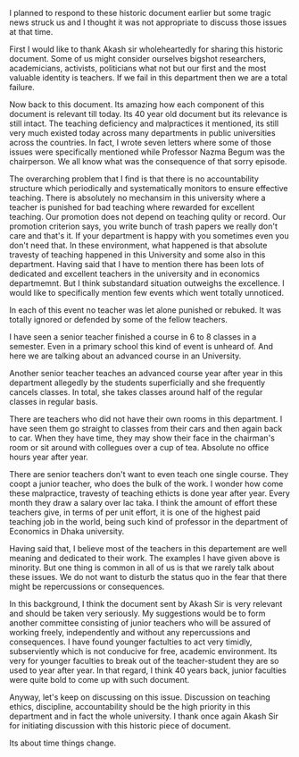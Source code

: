 I planned to respond to these historic document earlier but some tragic news struck us and I thought it was not appropriate to discuss those issues at that time.

First I would like to thank Akash sir wholeheartedly for sharing this historic document. Some of us might consider ourselves bigshot researchers, academicians, activists, politicians what not but our first and the most valuable identity is teachers. If we fail in this department then we are a total failure.

Now back to this document. Its amazing how each component of this document is relevant till today. Its 40 year old document but its relevance is still intact. The teaching deficiency and malpractices it mentioned, its still very much existed today across many departments in public universities across the countries. In fact, I wrote seven letters where some of those issues were specifically mentioned while Professor Nazma Begum was the chairperson. We all know what was the consequence of that sorry episode.

The overarching problem that I find is that there is no accountability structure which periodically and systematically monitors to ensure effective teaching. There is absolutely no mechansim in this university where a teacher is punished for bad teaching where rewarded for excellent teaching. Our promotion does not depend on teaching qulity or record. Our promotion criterion says, you write bunch of trash papers we really don't care and that's it. If your department is happy with you sometimes even you don't need that. In these environment, what happened is that absolute travesty of teaching happened in this University and some also in this department. Having said that I have to mention there has been lots of dedicated and excellent teachers in the university and in economics departmemnt. But I think substandard situation outweighs the excellence. I would like to specifically mention few events which went totally unnoticed. 

In each of this event no teacher was let alone punished or rebuked. It was totally ignored or defended by some of the  fellow teachers.

I have seen a senior teacher finished a course in 6 to 8 classes in a semester. Even in a primary school this kind of event is unheard of. And here we are talking about an advanced course in an University.  

Another senior teacher teaches an advanced course year after year in this department allegedly by the students superficially and she frequently cancels classes. In total, she takes classes around half of the regular classes in regular basis. 

There are teachers who did not have their own rooms in this department. I have seen them go straight to classes from their cars and then again back to car. When they have time, they may show their face in the chairman's room or sit around with collegues over a cup of tea. Absolute no office hours year after year. 

There are senior teachers don't want to even teach one single course. They coopt a junior teacher, who does the bulk of the work. I wonder how come these malpractice, travesty of teaching ethicts is done year after year. Every month they draw a salary over lac taka. I think the amount of effort these teachers give, in terms of per unit effort, it is one of the highest paid teaching job in the world, being such kind of professor in the department of Economics in Dhaka university.

Having said that, I believe most of the teachers in this departement are well meaning and dedicated to their work. The examples I have given above is minority. But one thing is common in all of us is that we rarely talk about these issues. We do not want to disturb the status quo in the fear that there might be repercussions or consequences. 

In this background, I think the document sent by Akash Sir is very relevant and should be taken very seriously. My suggestions would be to form another committee consisting of junior teachers who will be assured of working freely, independently and without any repercussions and consequences. I have found younger factulties to act very timidly, subserviently which is not conducive for free, academic environment. Its very for younger faculties to break out of the teacher-student they are so used to year after year. In that regard, I think 40 years back, junior faculties were quite bold to come up with such document. 


Anyway, let's keep on discussing on this issue. Discussion on teaching ethics, discipline, accountability should be the high priority in this department and in fact the whole university. I thank once again Akash Sir for initiating discussion with this historic piece of document. 

Its about time things change. 
